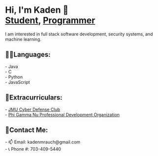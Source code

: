 <h1> Hi, I'm Kaden 👋 <br/>
<a href="https://www.jmu.edu/academics/undergraduate/majors/computer-science.shtml">Student</a>, <a href="[https://github.com/Kaden-16](https://github.com/Kaden-16?tab=repositories)">Programmer</a>
</h1>
I am interested in full stack software development, security systems, and machine learning. <br/>

<h2>👨‍💻Languages:</h2>
- Java
<br/>
- C
<br/>
- Python
<br/>
- JavaScript

<h2>🤹Extracurriculars:</h2>
- <a href="https://www.instagram.com/jmu_cdc/">JMU Cyber Defense Club</a> 
<br/>
- <a href="https://www.pgnleaders.org/">Phi Gamma Nu Professional Development Organization</a> 
<br/>

<h2>👤Contact Me:</h2>
- 📫 Email: kadenmrauch@gmail.com
<br/>
- 📞 Phone #: 703-409-5440
